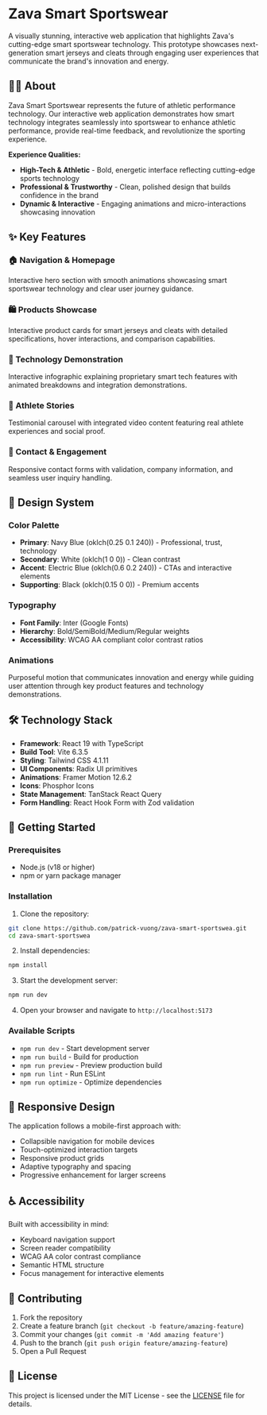 # Zava Smart Sportswear

A visually stunning, interactive web application that highlights Zava's cutting-edge smart sportswear technology. This prototype showcases next-generation smart jerseys and cleats through engaging user experiences that communicate the brand's innovation and energy.

## 🏃‍♂️ About

Zava Smart Sportswear represents the future of athletic performance technology. Our interactive web application demonstrates how smart technology integrates seamlessly into sportswear to enhance athletic performance, provide real-time feedback, and revolutionize the sporting experience.

**Experience Qualities:**
- **High-Tech & Athletic** - Bold, energetic interface reflecting cutting-edge sports technology
- **Professional & Trustworthy** - Clean, polished design that builds confidence in the brand
- **Dynamic & Interactive** - Engaging animations and micro-interactions showcasing innovation

## ✨ Key Features

### 🏠 Navigation & Homepage
Interactive hero section with smooth animations showcasing smart sportswear technology and clear user journey guidance.

### 🛍️ Products Showcase
Interactive product cards for smart jerseys and cleats with detailed specifications, hover interactions, and comparison capabilities.

### 🔬 Technology Demonstration
Interactive infographic explaining proprietary smart tech features with animated breakdowns and integration demonstrations.

### 👥 Athlete Stories
Testimonial carousel with integrated video content featuring real athlete experiences and social proof.

### 📧 Contact & Engagement
Responsive contact forms with validation, company information, and seamless user inquiry handling.

## 🎨 Design System

### Color Palette
- **Primary**: Navy Blue (oklch(0.25 0.1 240)) - Professional, trust, technology
- **Secondary**: White (oklch(1 0 0)) - Clean contrast
- **Accent**: Electric Blue (oklch(0.6 0.2 240)) - CTAs and interactive elements
- **Supporting**: Black (oklch(0.15 0 0)) - Premium accents

### Typography
- **Font Family**: Inter (Google Fonts)
- **Hierarchy**: Bold/SemiBold/Medium/Regular weights
- **Accessibility**: WCAG AA compliant color contrast ratios

### Animations
Purposeful motion that communicates innovation and energy while guiding user attention through key product features and technology demonstrations.

## 🛠️ Technology Stack

- **Framework**: React 19 with TypeScript
- **Build Tool**: Vite 6.3.5
- **Styling**: Tailwind CSS 4.1.11
- **UI Components**: Radix UI primitives
- **Animations**: Framer Motion 12.6.2
- **Icons**: Phosphor Icons
- **State Management**: TanStack React Query
- **Form Handling**: React Hook Form with Zod validation

## 🚀 Getting Started

### Prerequisites
- Node.js (v18 or higher)
- npm or yarn package manager

### Installation

1. Clone the repository:
```bash
git clone https://github.com/patrick-vuong/zava-smart-sportswea.git
cd zava-smart-sportswea
```

2. Install dependencies:
```bash
npm install
```

3. Start the development server:
```bash
npm run dev
```

4. Open your browser and navigate to `http://localhost:5173`

### Available Scripts

- `npm run dev` - Start development server
- `npm run build` - Build for production
- `npm run preview` - Preview production build
- `npm run lint` - Run ESLint
- `npm run optimize` - Optimize dependencies

## 📱 Responsive Design

The application follows a mobile-first approach with:
- Collapsible navigation for mobile devices
- Touch-optimized interaction targets
- Responsive product grids
- Adaptive typography and spacing
- Progressive enhancement for larger screens

## ♿ Accessibility

Built with accessibility in mind:
- Keyboard navigation support
- Screen reader compatibility
- WCAG AA color contrast compliance
- Semantic HTML structure
- Focus management for interactive elements

## 🤝 Contributing

1. Fork the repository
2. Create a feature branch (`git checkout -b feature/amazing-feature`)
3. Commit your changes (`git commit -m 'Add amazing feature'`)
4. Push to the branch (`git push origin feature/amazing-feature`)
5. Open a Pull Request

## 📄 License

This project is licensed under the MIT License - see the [LICENSE](LICENSE) file for details.